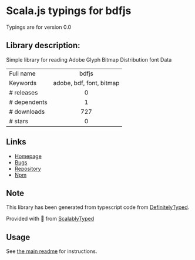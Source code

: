 
# Scala.js typings for bdfjs

Typings are for version 0.0

## Library description:
Simple library for reading Adobe Glyph Bitmap Distribution font Data

|                    |                 |
| ------------------ | :-------------: |
| Full name          | bdfjs |
| Keywords           | adobe, bdf, font, bitmap |
| # releases         | 0 |
| # dependents       | 1 |
| # downloads        | 727 |
| # stars            | 0 |

## Links
- [Homepage](https://github.com/zswang/bdfjs)
- [Bugs](https://github.com/zswang/bdfjs/issues)
- [Repository](https://github.com/zswang/bdfjs)
- [Npm](https://www.npmjs.com/package/bdfjs)
    


## Note
This library has been generated from typescript code from [DefinitelyTyped](https://definitelytyped.org).

Provided with :purple_heart: from [ScalablyTyped](https://github.com/oyvindberg/ScalablyTyped)

## Usage
See [the main readme](../../readme.md) for instructions.


